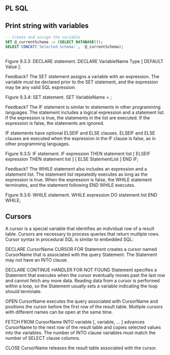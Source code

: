 ## PL SQL

## Print string with variables
```sql
-- Create and assign the variable
SET @_currentSchema := (SELECT DATABASE());
SELECT CONCAT('Selected Schema:',  @_currentSchema);
```




## 
Figure 9.3.3: DECLARE statement.
DECLARE VariableName Type [ DEFAULT Value ];

Feedback?
The SET statement assigns a variable with an expression. The variable must be declared prior to the SET statement, and the expression may be any valid SQL expression.

Figure 9.3.4: SET statement.
SET VariableName = <expression>;

Feedback?
The IF statement is similar to statements in other programming languages. The statement includes a logical expression and a statement list. If the expression is true, the statements in the list are executed. If the expression is false, the statements are ignored.

IF statements have optional ELSEIF and ELSE clauses. ELSEIF and ELSE clauses are executed when the expression in the IF clause is false, as in other programming languages.

Figure 9.3.5: IF statement.
IF expression THEN statement list
[ ELSEIF expression THEN statement list ]
[ ELSE StatementList ]
END IF;

Feedback?
The WHILE statement also includes an expression and a statement list. The statement list repeatedly executes as long as the expression is true. When the expression is false, the WHILE statement terminates, and the statement following END WHILE executes.

Figure 9.3.6: WHILE statement.
WHILE expression DO
   statement list
END WHILE;

## Cursors
A cursor is a special variable that identifies an individual row of a result table. Cursors are necessary to process queries that return multiple rows. Cursor syntax in procedural SQL is similar to embedded SQL:

DECLARE CursorName CURSOR FOR Statement creates a cursor named CursorName that is associated with the query Statement. The Statement may not have an INTO clause.

DECLARE CONTINUE HANDLER FOR NOT FOUND Statement specifies a Statement that executes when the cursor eventually moves past the last row and cannot fetch any more data. Reading data from a cursor is performed within a loop, so the Statement usually sets a variable indicating the loop should terminate.

OPEN CursorName executes the query associated with CursorName and positions the cursor before the first row of the result table. Multiple cursors with different names can be open at the same time.

FETCH FROM CursorName INTO variable [, variable, ... ] advances CursorName to the next row of the result table and copies selected values into the variables. The number of INTO clause variables must match the number of SELECT clause columns.

CLOSE CursorName releases the result table associated with the cursor.
